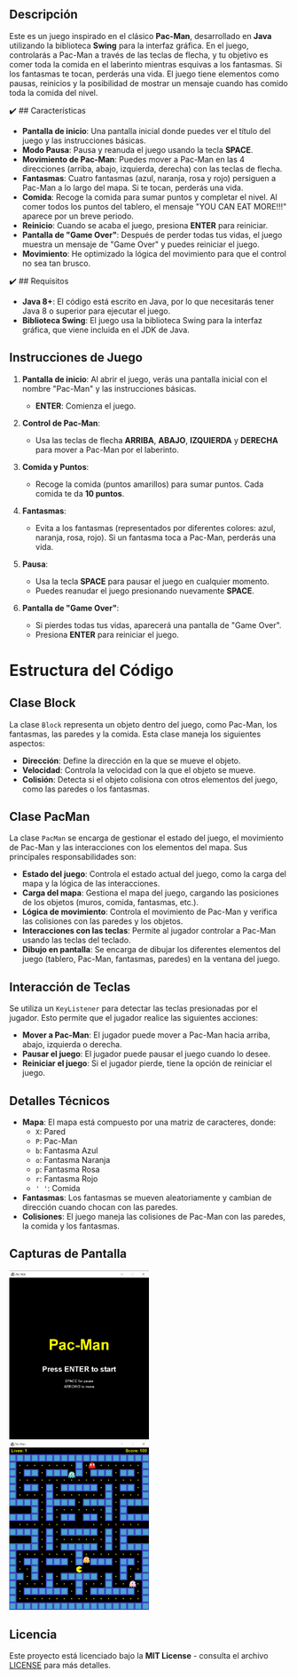## Descripción

Este es un juego inspirado en el clásico **Pac-Man**, desarrollado en **Java** utilizando la biblioteca **Swing** para la interfaz gráfica. En el juego, controlarás a Pac-Man a través de las teclas de flecha, y tu objetivo es comer toda la comida en el laberinto mientras esquivas a los fantasmas. Si los fantasmas te tocan, perderás una vida. El juego tiene elementos como pausas, reinicios y la posibilidad de mostrar un mensaje cuando has comido toda la comida del nivel.

✔️ ## Características

- **Pantalla de inicio**: Una pantalla inicial donde puedes ver el título del juego y las instrucciones básicas.
- **Modo Pausa**: Pausa y reanuda el juego usando la tecla **SPACE**.
- **Movimiento de Pac-Man**: Puedes mover a Pac-Man en las 4 direcciones (arriba, abajo, izquierda, derecha) con las teclas de flecha.
- **Fantasmas**: Cuatro fantasmas (azul, naranja, rosa y rojo) persiguen a Pac-Man a lo largo del mapa. Si te tocan, perderás una vida.
- **Comida**: Recoge la comida para sumar puntos y completar el nivel. Al comer todos los puntos del tablero, el mensaje "YOU CAN EAT MORE!!!" aparece por un breve periodo.
- **Reinicio**: Cuando se acaba el juego, presiona **ENTER** para reiniciar.
- **Pantalla de "Game Over"**: Después de perder todas tus vidas, el juego muestra un mensaje de "Game Over" y puedes reiniciar el juego.
- **Movimiento**: He optimizado la lógica del movimiento para que el control no sea tan brusco.

✔️ ## Requisitos

- **Java 8+**: El código está escrito en Java, por lo que necesitarás tener Java 8 o superior para ejecutar el juego.
- **Biblioteca Swing**: El juego usa la biblioteca Swing para la interfaz gráfica, que viene incluida en el JDK de Java.

## Instrucciones de Juego

1. **Pantalla de inicio**: Al abrir el juego, verás una pantalla inicial con el nombre "Pac-Man" y las instrucciones básicas.
   - **ENTER**: Comienza el juego.
   
2. **Control de Pac-Man**:
   - Usa las teclas de flecha **ARRIBA**, **ABAJO**, **IZQUIERDA** y **DERECHA** para mover a Pac-Man por el laberinto.
   
3. **Comida y Puntos**:
   - Recoge la comida (puntos amarillos) para sumar puntos. Cada comida te da **10 puntos**.

4. **Fantasmas**:
   - Evita a los fantasmas (representados por diferentes colores: azul, naranja, rosa, rojo). Si un fantasma toca a Pac-Man, perderás una vida.

5. **Pausa**:
   - Usa la tecla **SPACE** para pausar el juego en cualquier momento.
   - Puedes reanudar el juego presionando nuevamente **SPACE**.

6. **Pantalla de "Game Over"**:
   - Si pierdes todas tus vidas, aparecerá una pantalla de "Game Over".
   - Presiona **ENTER** para reiniciar el juego.

# Estructura del Código

## Clase Block
La clase `Block` representa un objeto dentro del juego, como Pac-Man, los fantasmas, las paredes y la comida. Esta clase maneja los siguientes aspectos:

- **Dirección**: Define la dirección en la que se mueve el objeto.
- **Velocidad**: Controla la velocidad con la que el objeto se mueve.
- **Colisión**: Detecta si el objeto colisiona con otros elementos del juego, como las paredes o los fantasmas.

## Clase PacMan
La clase `PacMan` se encarga de gestionar el estado del juego, el movimiento de Pac-Man y las interacciones con los elementos del mapa. Sus principales responsabilidades son:

- **Estado del juego**: Controla el estado actual del juego, como la carga del mapa y la lógica de las interacciones.
- **Carga del mapa**: Gestiona el mapa del juego, cargando las posiciones de los objetos (muros, comida, fantasmas, etc.).
- **Lógica de movimiento**: Controla el movimiento de Pac-Man y verifica las colisiones con las paredes y los objetos.
- **Interacciones con las teclas**: Permite al jugador controlar a Pac-Man usando las teclas del teclado.
- **Dibujo en pantalla**: Se encarga de dibujar los diferentes elementos del juego (tablero, Pac-Man, fantasmas, paredes) en la ventana del juego.

## Interacción de Teclas
Se utiliza un `KeyListener` para detectar las teclas presionadas por el jugador. Esto permite que el jugador realice las siguientes acciones:

- **Mover a Pac-Man**: El jugador puede mover a Pac-Man hacia arriba, abajo, izquierda o derecha.
- **Pausar el juego**: El jugador puede pausar el juego cuando lo desee.
- **Reiniciar el juego**: Si el jugador pierde, tiene la opción de reiniciar el juego.


## Detalles Técnicos

- **Mapa**: El mapa está compuesto por una matriz de caracteres, donde:
  - `X`: Pared
  - `P`: Pac-Man
  - `b`: Fantasma Azul
  - `o`: Fantasma Naranja
  - `p`: Fantasma Rosa
  - `r`: Fantasma Rojo
  - `' '`: Comida
- **Fantasmas**: Los fantasmas se mueven aleatoriamente y cambian de dirección cuando chocan con las paredes.
- **Colisiones**: El juego maneja las colisiones de Pac-Man con las paredes, la comida y los fantasmas.

## Capturas de Pantalla

<img src="src\img\pm1.png" alt="Pagina de inicio" width="50%" />
<img src="src\img\pm2.png" alt="Pagina de juego" width="50%" />

## Licencia

Este proyecto está licenciado bajo la **MIT License** - consulta el archivo [LICENSE](LICENSE) para más detalles.
